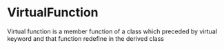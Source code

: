 # VirtualFunction
Virtual function is a member function of a class which preceded by virtual keyword and that function redefine in the derived class
